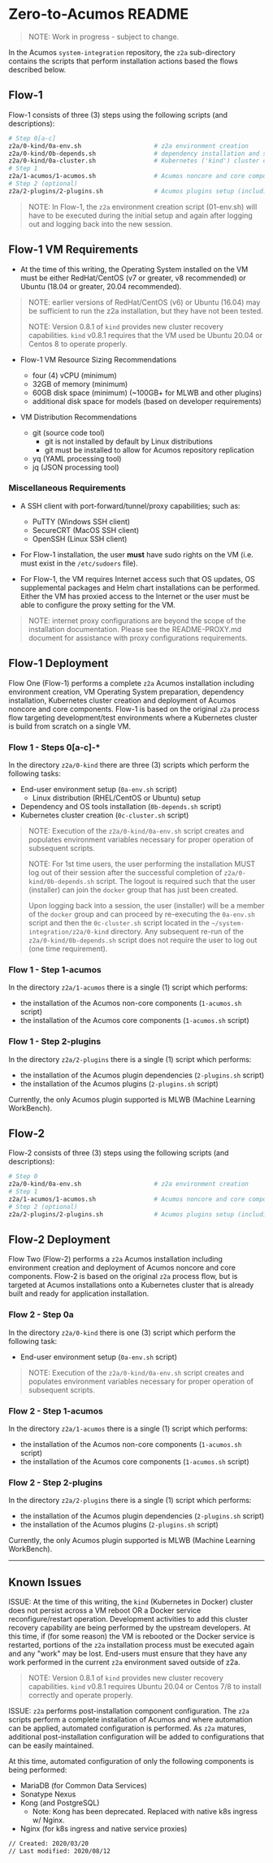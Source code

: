<!---
.. ===============LICENSE_START=======================================================
.. Acumos CC-BY-4.0
.. ===================================================================================
.. Copyright (C) 2018 AT&T Intellectual Property & Tech Mahindra. All rights reserved.
.. ===================================================================================
.. This Acumos documentation file is distributed by AT&T and Tech Mahindra
.. under the Creative Commons Attribution 4.0 International License (the "License");
.. you may not use this file except in compliance with the License.
.. You may obtain a copy of the License at
..
..      http://creativecommons.org/licenses/by/4.0
..
.. This file is distributed on an "AS IS" BASIS,
.. WITHOUT WARRANTIES OR CONDITIONS OF ANY KIND, either express or implied.
.. See the License for the specific language governing permissions and
.. limitations under the License.
.. ===============LICENSE_END=========================================================
-->

# Zero-to-Acumos README

>NOTE: Work in progress - subject to change.

In the Acumos `system-integration` repository, the `z2a` sub-directory contains
the scripts that perform installation actions based the flows described below.

## Flow-1

Flow-1 consists of three (3) steps using the following scripts (and descriptions):

```bash
# Step 0[a-c]
z2a/0-kind/0a-env.sh                    # z2a environment creation
z2a/0-kind/0b-depends.sh                # dependency installation and setup
z2a/0-kind/0a-cluster.sh                # Kubernetes ('kind') cluster creation
# Step 1
z2a/1-acumos/1-acumos.sh                # Acumos noncore and core component setup
# Step 2 (optional)
z2a/2-plugins/2-plugins.sh              # Acumos plugins setup (including dependencies)
```

>NOTE: In Flow-1, the `z2a` environment creation script (01-env.sh) will have
>to be executed during the initial setup and again after logging out and logging
>back into the new session.

## Flow-1 VM Requirements

* At the time of this writing, the Operating System installed on the VM must
be either RedHat/CentOS (v7 or greater, v8 recommended) or Ubuntu (18.04 or
greater, 20.04 recommended).

>NOTE: earlier versions of RedHat/CentOS (v6) or Ubuntu (16.04) may be
>sufficient to run the z2a installation, but they have not been tested.
>
>NOTE: Version 0.8.1 of `kind` provides new cluster recovery capabilities.
>`kind` v0.8.1 requires that the VM used be Ubuntu 20.04 or Centos 8 to
>operate properly.

* Flow-1 VM Resource Sizing Recommendations
  * four (4) vCPU (minimum)
  * 32GB of memory (minimum)
  * 60GB disk space (minimum) (~100GB+ for MLWB and other plugins)
  * additional disk space for models (based on developer requirements)

* VM Distribution Recommendations
  * git (source code tool)
    * git is not installed by default by Linux distributions
    * git must be installed to allow for Acumos repository replication
  * yq (YAML processing tool)
  * jq (JSON processing tool)

### Miscellaneous Requirements

* A SSH client with port-forward/tunnel/proxy capabilities; such as:
  * PuTTY (Windows SSH client)
  * SecureCRT (MacOS SSH client)
  * OpenSSH (Linux SSH client)

* For Flow-1 installation, the user **must** have sudo rights on the VM (i.e.
  must exist in the `/etc/sudoers` file).

* For Flow-1, the VM requires Internet access such that OS updates, OS
  supplemental packages and Helm chart installations can be performed. Either
  the VM has proxied access to the Internet or the user must be able to
  configure the proxy setting for the VM.

>NOTE: internet proxy configurations are beyond the scope of the installation
>documentation.  Please see the README-PROXY.md document for assistance with
>proxy configurations requirements.

## Flow-1 Deployment

Flow One (Flow-1) performs a complete `z2a` Acumos installation including
environment creation, VM Operating System preparation, dependency installation,
Kubernetes cluster creation and deployment of Acumos noncore and core
components. Flow-1 is based on the original `z2a` process flow targeting
development/test environments where a Kubernetes cluster is build from scratch
on a single VM.

### Flow 1 - Steps 0[a-c]-*

In the directory `z2a/0-kind` there are three (3) scripts which perform the
following tasks:

* End-user environment setup (`0a-env.sh` script)
  * Linux distribution (RHEL/CentOS or Ubuntu) setup
* Dependency and OS tools installation (`0b-depends.sh` script)
* Kubernetes cluster creation (`0c-cluster.sh` script)

>NOTE: Execution of the `z2a/0-kind/0a-env.sh` script creates and populates
>environment variables necessary for proper operation of subsequent scripts.
>
>NOTE: For 1st time users, the user performing the installation MUST log out
>of their session after the successful completion of `z2a/0-kind/0b-depends.sh`
>script.  The logout is required such that the user (installer) can join the
>`docker` group that has just been created.
>
>Upon logging back into a session, the user (installer) will be a member of
>the `docker` group and can proceed by re-executing the `0a-env.sh` script
>and then the `0c-cluster.sh` script located in the
>`~/system-integration/z2a/0-kind` directory.  Any subsequent re-run of the
>`z2a/0-kind/0b-depends.sh` script does not require the user to log out
>(one time requirement).

### Flow 1 - Step 1-acumos

In the directory `z2a/1-acumos` there is a single (1) script which performs:

* the installation of the Acumos non-core components (`1-acumos.sh` script)
* the installation of the Acumos core components (`1-acumos.sh` script)

### Flow 1 - Step 2-plugins

In the directory `z2a/2-plugins` there is a single (1) script which performs:

* the installation of the Acumos plugin dependencies (`2-plugins.sh` script)
* the installation of the Acumos plugins (`2-plugins.sh` script)

Currently, the only Acumos plugin supported is MLWB (Machine Learning WorkBench).

## Flow-2

Flow-2 consists of three (3) steps using the following scripts (and descriptions):

```bash
# Step 0
z2a/0-kind/0a-env.sh                    # z2a environment creation
# Step 1
z2a/1-acumos/1-acumos.sh                # Acumos noncore and core component setup
# Step 2 (optional)
z2a/2-plugins/2-plugins.sh              # Acumos plugins setup (including dependencies)
```

## Flow-2 Deployment

Flow Two (Flow-2) performs a `z2a` Acumos installation including environment
creation and deployment of Acumos noncore and core components. Flow-2 is based
on the original `z2a` process flow, but is targeted at Acumos installations
onto a Kubernetes cluster that is already built and ready for application
installation.

### Flow 2 - Step 0a

In the directory `z2a/0-kind` there is one (3) script which perform the
following task:

* End-user environment setup (`0a-env.sh` script)

>NOTE: Execution of the `z2a/0-kind/0a-env.sh` script creates and populates
>environment variables necessary for proper operation of subsequent scripts.

### Flow 2 - Step 1-acumos

In the directory `z2a/1-acumos` there is a single (1) script which performs:

* the installation of the Acumos non-core components (`1-acumos.sh` script)
* the installation of the Acumos core components (`1-acumos.sh` script)

### Flow 2 - Step 2-plugins

In the directory `z2a/2-plugins` there is a single (1) script which performs:

* the installation of the Acumos plugin dependencies (`2-plugins.sh` script)
* the installation of the Acumos plugins (`2-plugins.sh` script)

Currently, the only Acumos plugin supported is MLWB (Machine Learning WorkBench).

-----

## Known Issues

ISSUE: At the time of this writing, the `kind` (Kubernetes in Docker) cluster
does not persist across a VM reboot OR a Docker service reconfigure/restart
operation. Development activities to add this cluster recovery capability are
being performed by the upstream developers.  At this time, if (for some reason)
the VM is rebooted or the Docker service is restarted, portions of the `z2a`
installation process must be executed again and any "work" may be lost.  End-users
must ensure that they have any work performed in the current `z2a` environment
saved outside of z2a.

>NOTE: Version 0.8.1 of `kind` provides new cluster recovery capabilities.
>`kind` v0.8.1 requires Ubuntu 20.04 or Centos 7/8 to install correctly and
>operate properly.

ISSUE: `z2a` performs post-installation component configuration.  The `z2a`
scripts perform a complete installation of Acumos and where automation can be
applied, automated configuration is performed. As `z2a` matures, additional
post-installation configuration will be added to configurations that can be
easily maintained.

At this time, automated configuration of only the following components is
being performed:

* MariaDB (for Common Data Services)
* Sonatype Nexus
* Kong (and PostgreSQL)
  * Note: Kong has been deprecated. Replaced with native k8s ingress w/ Nginx.
* Nginx (for k8s ingress and native service proxies)

```bash
// Created: 2020/03/20
// Last modified: 2020/08/12
```
